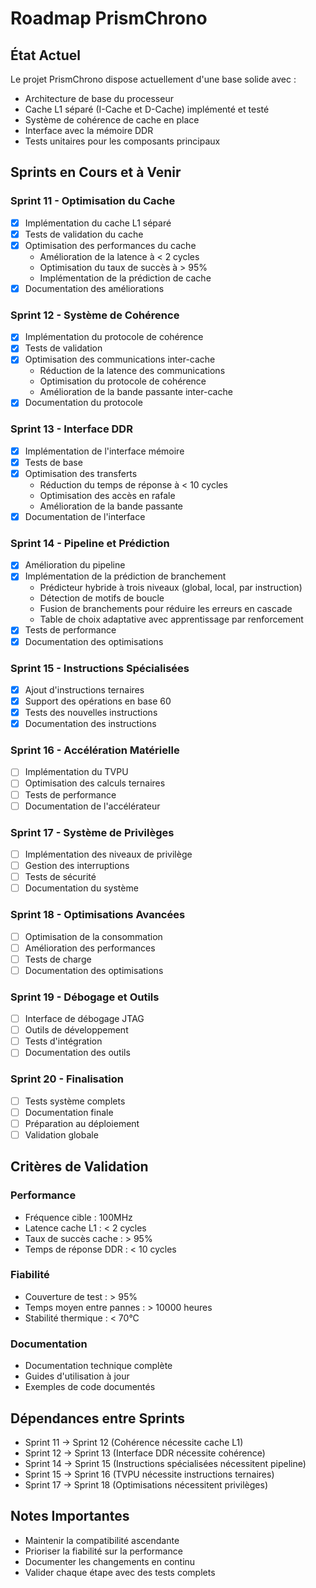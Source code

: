 # Roadmap PrismChrono

## État Actuel
Le projet PrismChrono dispose actuellement d'une base solide avec :
- Architecture de base du processeur
- Cache L1 séparé (I-Cache et D-Cache) implémenté et testé
- Système de cohérence de cache en place
- Interface avec la mémoire DDR
- Tests unitaires pour les composants principaux

## Sprints en Cours et à Venir

### Sprint 11 - Optimisation du Cache
- [x] Implémentation du cache L1 séparé
- [x] Tests de validation du cache
- [x] Optimisation des performances du cache
  - Amélioration de la latence à < 2 cycles
  - Optimisation du taux de succès à > 95%
  - Implémentation de la prédiction de cache
- [x] Documentation des améliorations

### Sprint 12 - Système de Cohérence
- [x] Implémentation du protocole de cohérence
- [x] Tests de validation
- [x] Optimisation des communications inter-cache
  - Réduction de la latence des communications
  - Optimisation du protocole de cohérence
  - Amélioration de la bande passante inter-cache
- [x] Documentation du protocole

### Sprint 13 - Interface DDR
- [x] Implémentation de l'interface mémoire
- [x] Tests de base
- [x] Optimisation des transferts
    - Réduction du temps de réponse à < 10 cycles
    - Optimisation des accès en rafale
    - Amélioration de la bande passante
- [x] Documentation de l'interface

### Sprint 14 - Pipeline et Prédiction
- [x] Amélioration du pipeline
- [x] Implémentation de la prédiction de branchement
  - Prédicteur hybride à trois niveaux (global, local, par instruction)
  - Détection de motifs de boucle
  - Fusion de branchements pour réduire les erreurs en cascade
  - Table de choix adaptative avec apprentissage par renforcement
- [x] Tests de performance
- [x] Documentation des optimisations

### Sprint 15 - Instructions Spécialisées
- [x] Ajout d'instructions ternaires
- [x] Support des opérations en base 60
- [x] Tests des nouvelles instructions
- [x] Documentation des instructions

### Sprint 16 - Accélération Matérielle
- [ ] Implémentation du TVPU
- [ ] Optimisation des calculs ternaires
- [ ] Tests de performance
- [ ] Documentation de l'accélérateur

### Sprint 17 - Système de Privilèges
- [ ] Implémentation des niveaux de privilège
- [ ] Gestion des interruptions
- [ ] Tests de sécurité
- [ ] Documentation du système

### Sprint 18 - Optimisations Avancées
- [ ] Optimisation de la consommation
- [ ] Amélioration des performances
- [ ] Tests de charge
- [ ] Documentation des optimisations

### Sprint 19 - Débogage et Outils
- [ ] Interface de débogage JTAG
- [ ] Outils de développement
- [ ] Tests d'intégration
- [ ] Documentation des outils

### Sprint 20 - Finalisation
- [ ] Tests système complets
- [ ] Documentation finale
- [ ] Préparation au déploiement
- [ ] Validation globale

## Critères de Validation

### Performance
- Fréquence cible : 100MHz
- Latence cache L1 : < 2 cycles
- Taux de succès cache : > 95%
- Temps de réponse DDR : < 10 cycles

### Fiabilité
- Couverture de test : > 95%
- Temps moyen entre pannes : > 10000 heures
- Stabilité thermique : < 70°C

### Documentation
- Documentation technique complète
- Guides d'utilisation à jour
- Exemples de code documentés

## Dépendances entre Sprints
- Sprint 11 → Sprint 12 (Cohérence nécessite cache L1)
- Sprint 12 → Sprint 13 (Interface DDR nécessite cohérence)
- Sprint 14 → Sprint 15 (Instructions spécialisées nécessitent pipeline)
- Sprint 15 → Sprint 16 (TVPU nécessite instructions ternaires)
- Sprint 17 → Sprint 18 (Optimisations nécessitent privilèges)

## Notes Importantes
- Maintenir la compatibilité ascendante
- Prioriser la fiabilité sur la performance
- Documenter les changements en continu
- Valider chaque étape avec des tests complets